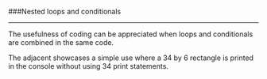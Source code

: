 ###Nested loops and conditionals
***

The usefulness of coding can be appreciated when loops and conditionals are combined in the same code.

The adjacent showcases a simple use where a 34 by 6 rectangle is printed in the console without using 34 print statements.